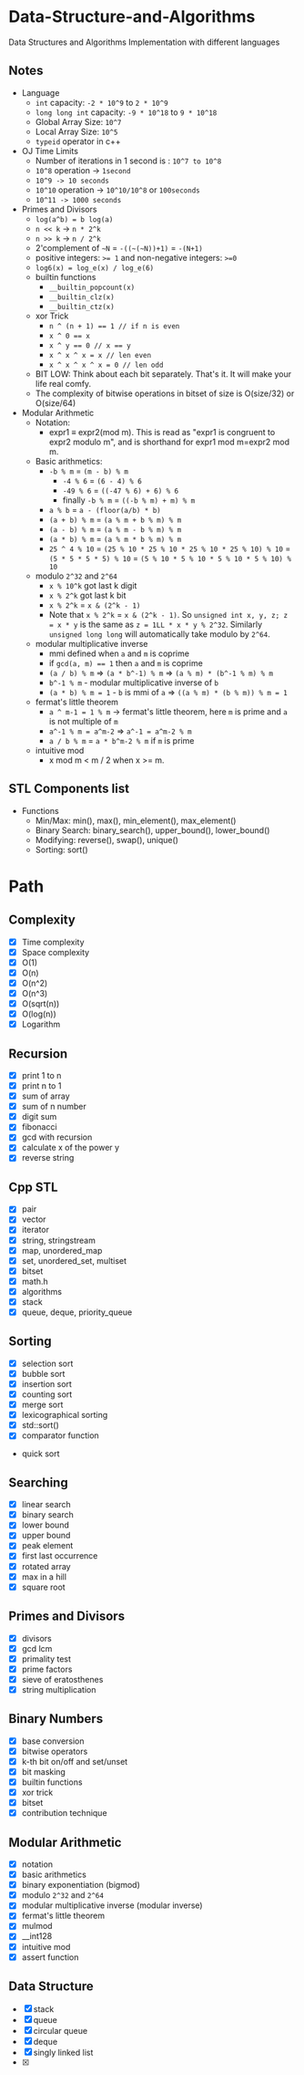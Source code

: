 # Data-Structure-and-Algorithms

Data Structures and Algorithms Implementation with different languages

<!-- ## Started CP: `12/05/2021` -->

## Notes

-   Language
    -   `int` capacity: `-2 * 10^9` to `2 * 10^9`
    -   `long long int` capacity: `-9 * 10^18` to `9 * 10^18`
    -   Global Array Size: `10^7`
    -   Local Array Size: `10^5`
    -   `typeid` operator in c++
-   OJ Time Limits
    -   Number of iterations in 1 second is : `10^7 to 10^8`
    -   `10^8` operation -> `1second`
    -   `10^9 -> 10 seconds`
    -   `10^10` operation -> `10^10/10^8` or `100seconds`
    -   `10^11 -> 1000 seconds`
-   Primes and Divisors
    -   `log(a^b) = b log(a)`
    -   `n << k` -> `n * 2^k`
    -   `n >> k` -> `n / 2^k`
    -   2'complement of `~N` = `-((~(~N))+1)` = `-(N+1)`
    -   positive integers: `>= 1` and non-negative integers: `>=0`
    -   `log6(x) = log_e(x) / log_e(6)`
    -   builtin functions
        -   `__builtin_popcount(x)`
        -   `__builtin_clz(x)`
        -   `__builtin_ctz(x)`
    -   xor Trick
        -   `n ^ (n + 1) == 1 // if n is even`
        -   `x ^ 0 == x`
        -   `x ^ y == 0 // x == y`
        -   `x ^ x ^ x = x // len even`
        -   `x ^ x ^ x ^ x = 0 // len odd`
    -   BIT LOW: Think about each bit separately. That's it. It will make your life real comfy.
    -   The complexity of bitwise operations in bitset of size is O(size/32) or O(size/64)
-   Modular Arithmetic
    -   Notation:
        -   expr1 ≡ expr2(mod m). This is read as "expr1 is congruent to expr2 modulo m", and is shorthand for expr1 mod m=expr2 mod m.
    -   Basic arithmetics:
        -   `-b % m` = `(m - b) % m`
            -   `-4 % 6` = `(6 - 4) % 6`
            -   `-49 % 6` = `((-47 % 6) + 6) % 6`
            -   finally `-b % m` = `((-b % m) + m) % m`
        -   `a % b` = `a - (floor(a/b) * b)`
        -   `(a + b) % m` = `(a % m + b % m) % m`
        -   `(a - b) % m` = `(a % m - b % m) % m`
        -   `(a * b) % m` = `(a % m * b % m) % m`
        -   `25 ^ 4 % 10` = `(25 % 10 * 25 % 10 * 25 % 10 * 25 % 10) % 10` = `(5 * 5 * 5 * 5) % 10` = `(5 % 10 * 5 % 10 * 5 % 10 * 5 % 10) % 10`
    -   modulo `2^32` and `2^64`
        -   `x % 10^k` got last k digit
        -   `x % 2^k` got last k bit
        -   `x % 2^k` = `x & (2^k - 1)`
        -   Note that `x % 2^k` = `x & (2^k - 1)`. So `unsigned int x, y, z; z = x * y` is the same as `z = 1LL * x * y % 2^32`. Similarly `unsigned long long` will automatically take modulo by `2^64`.
    -   modular multiplicative inverse
        -   mmi defined when `a` and `m` is coprime
        -   if `gcd(a, m) == 1` then `a` and `m` is coprime
        -   `(a / b) % m` => `(a * b^-1) % m` => `(a % m) * (b^-1 % m) % m`
        -   `b^-1 % m` - modular multiplicative inverse of `b`
        -   `(a * b) % m = 1` - `b` is mmi of `a` => `((a % m) * (b % m)) % m = 1`
    -   fermat's little theorem
        -   `a ^ m-1 = 1 % m` -> fermat's little theorem, here `m` is prime and `a` is not multiple of `m`
        -   `a^-1 % m = a^m-2` => `a^-1 = a^m-2 % m`
        -   `a / b % m` = `a * b^m-2 % m` if `m` is prime
    -   intuitive mod
        -   x mod m < m / 2 when x >= m.
        
## STL Components list

- Functions
    - Min/Max: min(), max(), min_element(), max_element()
    - Binary Search: binary_search(), upper_bound(), lower_bound()
    - Modifying: reverse(), swap(), unique()
    - Sorting: sort()

# Path

## Complexity

-   [x] Time complexity
-   [x] Space complexity
-   [x] O(1)
-   [x] O(n)
-   [x] O(n^2)
-   [x] O(n^3)
-   [x] O(sqrt(n))
-   [x] O(log(n))
-   [x] Logarithm

## Recursion

-   [x] print 1 to n
-   [x] print n to 1
-   [x] sum of array
-   [x] sum of n number
-   [x] digit sum
-   [x] fibonacci
-   [x] gcd with recursion
-   [x] calculate x of the power y
-   [x] reverse string

## Cpp STL

-   [x] pair
-   [x] vector
-   [x] iterator
-   [x] string, stringstream
-   [x] map, unordered_map
-   [x] set, unordered_set, multiset
-   [x] bitset
-   [x] math.h
-   [x] algorithms
-   [x] stack
-   [x] queue, deque, priority_queue

## Sorting

-   [x] selection sort
-   [x] bubble sort
-   [x] insertion sort
-   [x] counting sort
-   [x] merge sort
-   [x] lexicographical sorting
-   [x] std::sort()
-   [x] comparator function
-   quick sort

## Searching

-   [x] linear search
-   [x] binary search
-   [x] lower bound
-   [x] upper bound
-   [x] peak element
-   [x] first last occurrence
-   [x] rotated array
-   [x] max in a hill
-   [x] square root

## Primes and Divisors

-   [x] divisors
-   [x] gcd lcm
-   [x] primality test
-   [x] prime factors
-   [x] sieve of eratosthenes
-   [x] string multiplication

## Binary Numbers

-   [x] base conversion
-   [x] bitwise operators
-   [x] k-th bit on/off and set/unset
-   [x] bit masking
-   [x] builtin functions
-   [x] xor trick
-   [x] bitset
-   [x] contribution technique

## Modular Arithmetic

-   [x] notation
-   [x] basic arithmetics
-   [x] binary exponentiation (bigmod)
-   [x] modulo `2^32` and `2^64`
-   [x] modular multiplicative inverse (modular inverse)
-   [x] fermat's little theorem
-   [x] mulmod
-   [x] \_\_int128
-   [x] intuitive mod
-   [x] assert function

## Data Structure

-   [x] stack
-   [x] queue
-   [x] circular queue
-   [x] deque
-   [x] singly linked list
-   [x] 

<!-- ## Greedy

## Dynamic programming

- Fibonacci, Shortest path, LIS and Path Printing,
- Longest common subsequence, Coin Change / 0-1 Napsack
- Subset Sam, Combinatorics, Decision Problem
- Matrix Chain Multiplication

## Trees

- Segment Tree 1
- Segment Tree 2
- Binary Indexed Tree

## Graph theory

- Basic of Graph
- Adjacency matrix
- Adjacency list
- Breadth-first search
- Depth First Search
- Topological Sort
- Dijkstra
- Bellman–Ford
- Floyd Warshall
- Minimum Spanning Tree 1, 2
- Maximum flow 1, 2
- Longest path problem
- Strongly connected component

## String

- Rabin-karp string matching
- Knuth–Morris–Pratt (KMP)
- Meet in the middle Technique -->
